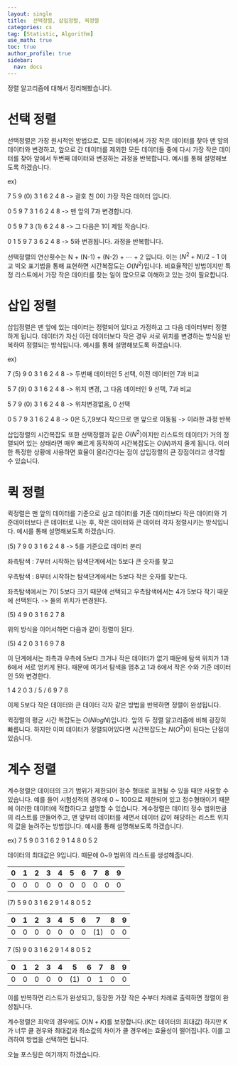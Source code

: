 ```yaml
---
layout: single
title:  선택정렬, 삽입정렬, 퀵정렬
categories: cs
tag: [Statistic, Algorithm]
use_math: true
toc: true
author_profile: true
sidebar:
  nav: docs
---
```


정렬 알고리즘에 대해서 정리해봤습니다.

# 선택 정렬

선택정렬은 가장 원시적인 방법으로, 모든 데이터에서 가장 작은 데이터를 찾아 맨 앞의 데이터와 변경하고, 앞으로 간 데이터를 제외한 모든 데이터들 중에 다시 가장 작은 데이터를 찾아 앞에서 두번째 데이터와 변경하는 과정을 반복합니다.
예시를 통해 설명해보도록 하겠습니다.

ex) 

7 5 9 (0) 3 1 6 2 4 8 -> 괄호 친 0이 가장 작은 데이터 입니다.

0 5 9 7 3 1 6 2 4 8 -> 맨 앞의 7과 변경합니다.

0 5 9 7 3 (1) 6 2 4 8 -> 그 다음은 1이 제일 작습니다.

0 1 5 9 7 3 6 2 4 8 -> 5와 변경됩니다. 과정을 반복합니다.

선택정렬의 연산횟수는 N + (N-1) + (N-2) + $\cdots$ + 2 입니다. 이는 $(N^2 + N) / 2 - 1$ 이고 빅오 표기법을 통해 표현하면 시간복잡도는 $O(N^2)$입니다. 비효율적인 방법이지만 특정 리스트에서 가장 작은 데이터를 찾는 일이 많으므로 이해하고 있는 것이 필요합니다.

# 삽입 정렬

삽입정렬은 맨 앞에 있는 데이터는 정렬되어 있다고 가정하고 그 다음 데이터부터 정렬하게 됩니다. 데이터가 자신 이전 데이터보다 작은 경우 서로 위치를 변경하는 방식을 반복하여 정렬되는 방식입니다.
예시를 통해 설명해보도록 하겠습니다.

ex)

7 (5) 9 0 3 1 6 2 4 8 -> 두번째 데이터인 5 선택, 이전 데이터인 7과 비교

5 7 (9) 0 3 1 6 2 4 8 -> 위치 변경, 그 다음 데이터인 9 선택, 7과 비교

5 7 9 (0) 3 1 6 2 4 8 -> 위치변경없음, 0 선택

0 5 7 9 3 1 6 2 4 8 -> 0은 5,7,9보다 작으므로 맨 앞으로 이동됨 -> 이러한 과정 반복

삽입정렬의 시간복잡도 또한 선택정렬과 같은 $O(N^2)$이지만 리스트의 데이터가 거의 정렬되어 있는 상태라면 매우 빠르게 동작하여 시간복잡도는 $O(N)$까지 줄게 됩니다. 이러한 특정한 상황에 사용하면 효율이 올라간다는 점이 삽입정렬의 큰 장점이라고 생각할 수 있습니다.

# 퀵 정렬

퀵정렬은 맨 앞의 데이터를 기준으로 삼고 데이터를 기준 데이터보다 작은 데이터와 기준데이터보다 큰 데이터로 나눈 후, 작은 데이터와 큰 데이터 각자 정렬시키는 방식입니다.
예시를 통해 설명해보도록 하겠습니다.

(5) 7 9 0 3 1 6 2 4 8 -> 5를 기준으로 데이터 분리

좌측탐색 : 7부터 시작하는 탐색단계에서는 5보다 큰 숫자를 찾고

우측탐색 : 8부터 시작하는 탐색단계에서는 5보다 작은 숫자를 찾는다.

좌측탐색에서는 7이 5보다 크기 때문에 선택되고 우측탐색에서는 4가 5보다 작기 때문에 선택된다. -> 둘의 위치가 변경된다.

(5) 4 9 0 3 1 6 2 7 8

위의 방식을 이어서하면 다음과 같이 정렬이 된다.

(5) 4 2 0 3 1 6 9 7 8

이 단계에서는 좌측과 우측에 5보다 크거나 작은 데이터가 없기 때문에 탐색 위치가 1과 6에서 서로 엉키게 된다. 때문에 여기서 탐색을 멈추고 1과 6에서 작은 수와 기준 데이터인 5와 변경한다.

1 4 2 0 3 / 5 / 6 9 7 8

이제 5보다 작은 데이터와 큰 데이터 각자 같은 방법을 반복하면 정렬이 완성됩니다.

퀵정렬의 평균 시간 복잡도는 $O(NlogN)$입니다. 앞의 두 정렬 알고리즘에 비해 굉장히 빠릅니다. 하지만 이미 데이터가 정렬되어있다면 시간복잡도는 $N(O^2)$이 된다는 단점이 있습니다.

# 계수 정렬

계수정렬은 데이터의 크기 범위가 제한되어 정수 형태로 표현될 수 있을 때만 사용할 수 있습니다. 예를 들어 시험성적의 경우에 0 ~ 100으로 제한되어 있고 정수형태이기 때문에 이러한 데이터에 적합하다고 설명할 수 있습니다. 계수정렬은 데이터 정수 범위만큼의 리스트를 만들어주고, 맨 앞부터 데이터를 세면서 데이터 값이 해당하는 리스트 위치의 값을 늘려주는 방법입니다. 
예시를 통해 설명해보도록 하겠습니다.

ex)
7 5 9 0 3 1 6 2 9 1 4 8 0 5 2

데이터의 최대값은 9입니다. 때문에 0~9 범위의 리스트를 생성해줍니다.

0|1|2|3|4|5|6|7|8|9|
-|-|-|-|-|-|-|-|-|-|
0|0|0|0|0|0|0|0|0|0|

(7) 5 9 0 3 1 6 2 9 1 4 8 0 5 2

0|1|2|3|4|5|6|7|8|9|
-|-|-|-|-|-|-|-|-|-|
0|0|0|0|0|0|0|(1)|0|0|

7 (5) 9 0 3 1 6 2 9 1 4 8 0 5 2

0|1|2|3|4|5|6|7|8|9|
-|-|-|-|-|-|-|-|-|-|
0|0|0|0|0|(1)|0|1|0|0|

이를 반복하면 리스트가 완성되고, 등장한 가장 작은 수부터 차례로 출력하면 정렬이 완성됩니다.

계수정렬은 최악의 경우에도 $O(N+K)$를 보장합니다.(K는 데이터의 최대값) 하지만 K가 너무 클 경우와 최대값과 최소값의 차이가 클 경우에는 효율성이 떨어집니다. 이를 고려하여 방법을 선택하면 됩니다.

오늘 포스팅은 여기까지 하겠습니다.
